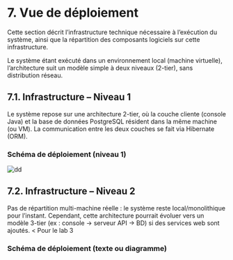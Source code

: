 # 7. Vue de déploiement

Cette section décrit l’infrastructure technique nécessaire à l’exécution du système, ainsi que la répartition des composants logiciels sur cette infrastructure.

Le système étant exécuté dans un environnement local (machine virtuelle), l’architecture suit un modèle simple à deux niveaux (2-tier), sans distribution réseau.

## 7.1. Infrastructure – Niveau 1
Le système repose sur une architecture 2-tier, où la couche cliente (console Java) et la base de données PostgreSQL résident dans la même machine (ou VM).
La communication entre les deux couches se fait via Hibernate (ORM).

### Schéma de déploiement (niveau 1)
![dd](https://img.plantuml.biz/plantuml/svg/ZP5DIiD068RtWTpX9HkJHIYu52fDsuKKOwE5hjnC9nzrC9alp4oA889ty1Bs7Bs99t6cMlyG4OQi7jxdcSd8Ec5StpPnv9Hh25CbraQqBQ7sPxVj6bRKadPuUNn2OUIDSYHTRmZ7kLDauYYEZZ0S3d71rDUGZGfqkYpHi1H-adjKaomWSQJPpoQby3EQtbdw0cS9xkC8aDnshCDGKdHTewHmYZMg-U9QfpEn4PYmjkpNSvJBIPR4qSFF4ajcGxt1U8gqOklMXXQNvx-67D1qolAMpA6Y5awiXFNWE7p3Yx3MkorPV0v-L_iiJNUXTNvLOgC4pjIAZ1QE1hEgU9F_yqx8yzE_rJX18UNksUvDmPX-w3205sOXRKIwtl_ZLm00)

## 7.2. Infrastructure – Niveau 2
Pas de répartition multi-machine réelle : le système reste local/monolithique pour l’instant.
Cependant, cette architecture pourrait évoluer vers un modèle 3-tier (ex : console → serveur API → BD) si des services web sont ajoutés. < Pour le lab 3

### Schéma de déploiement (texte ou diagramme)
